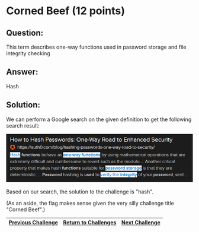 # Corned Beef (12 points)

## Question:

This term describes one-way functions used in password storage and file integrity checking

## Answer:

Hash

## Solution:

We can perform a Google search on the given definition to get the following search result:

[![search-result.png](search-result.png)](https://duckduckgo.com/?t=ffab&q=one-way+functions+used+in+password+storage+and+file+integrity+checking&atb=v1-1&ia=web)

Based on our search, the solution to the challenge is "hash".

(As an aside, the flag makes sense given the very silly challenge title "Corned Beef".)

| [Previous Challenge](/Challenges/Operate-And-Maintain/5/README.md#top) | [Return to Challenges](/Challenges/../../../#modules) | [Next Challenge](/Challenges/Operate-And-Maintain/7/README.md#top) |
| :------- | :-----: | ------: |